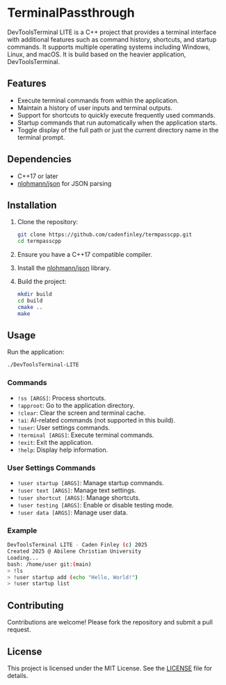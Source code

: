 # TerminalPassthrough

DevToolsTerminal LITE is a C++ project that provides a terminal interface with additional features such as command history, shortcuts, and startup commands. It supports multiple operating systems including Windows, Linux, and macOS. It is build based on the heavier application, DevToolsTerminal.

## Features

- Execute terminal commands from within the application.
- Maintain a history of user inputs and terminal outputs.
- Support for shortcuts to quickly execute frequently used commands.
- Startup commands that run automatically when the application starts.
- Toggle display of the full path or just the current directory name in the terminal prompt.

## Dependencies

- C++17 or later
- [nlohmann/json](https://github.com/nlohmann/json) for JSON parsing

## Installation

1. Clone the repository:
    ```sh
    git clone https://github.com/cadenfinley/termpasscpp.git
    cd termpasscpp
    ```

2. Ensure you have a C++17 compatible compiler.

3. Install the [nlohmann/json](https://github.com/nlohmann/json) library.

4. Build the project:
    ```sh
    mkdir build
    cd build
    cmake ..
    make
    ```

## Usage

Run the application:
```sh
./DevToolsTerminal-LITE
```

### Commands

- `!ss [ARGS]`: Process shortcuts.
- `!approot`: Go to the application directory.
- `!clear`: Clear the screen and terminal cache.
- `!ai`: AI-related commands (not supported in this build).
- `!user`: User settings commands.
- `!terminal [ARGS]`: Execute terminal commands.
- `!exit`: Exit the application.
- `!help`: Display help information.

### User Settings Commands

- `!user startup [ARGS]`: Manage startup commands.
- `!user text [ARGS]`: Manage text settings.
- `!user shortcut [ARGS]`: Manage shortcuts.
- `!user testing [ARGS]`: Enable or disable testing mode.
- `!user data [ARGS]`: Manage user data.

### Example

```sh
DevToolsTerminal LITE - Caden Finley (c) 2025
Created 2025 @ Abilene Christian University
Loading...
bash: /home/user git:(main)
> !ls
> !user startup add (echo "Hello, World!")
> !user startup list
```

## Contributing

Contributions are welcome! Please fork the repository and submit a pull request.

## License

This project is licensed under the MIT License. See the [LICENSE](LICENSE) file for details.